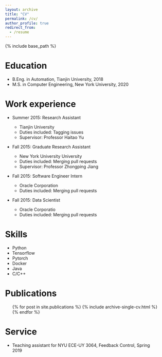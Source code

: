 ```yaml
---
layout: archive
title: "CV"
permalink: /cv/
author_profile: true
redirect_from:
  - /resume
---
```


{% include base_path %}

Education
======
* B.Eng. in Automation, Tianjin University, 2018
* M.S. in Computer Engineering, New York University, 2020

Work experience
======
* Summer 2015: Research Assistant
  * Tianjin University
  * Duties included: Tagging issues
  * Supervisor: Professor Haitao Yu

* Fall 2015: Graduate Research Assistant
  * New York University University
  * Duties included: Merging pull requests
  * Supervisor: Professor Zhongping Jiang

* Fall 2015: Software Engineer Intern
  * Oracle Corporation
  * Duties included: Merging pull requests

* Fall 2015: Data Scientist
  * Oracle Corporatio
  * Duties included: Merging pull requests
  
Skills
======
* Python
* Tensorflow
* Pytorch
* Docker
* Java
* C/C++

Publications
======
  <ul>{% for post in site.publications %}
    {% include archive-single-cv.html %}
  {% endfor %}</ul>
  
<!-- Talks
======
  <ul>{% for post in site.talks %}
    {% include archive-single-talk-cv.html %}
  {% endfor %}</ul>
  
Teaching
======
  <ul>{% for post in site.teaching %}
    {% include archive-single-cv.html %}
  {% endfor %}</ul>
   -->
Service
======
* Teaching assistant for NYU ECE-UY 3064, Feedback Control, Spring 2019
